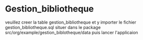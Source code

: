 # Gestion_bibliotheque

veuillez creer la table gestion_bibliotheque et y importer le fichier gestion_bibliotheque.sql situer dans le package src/org/example/gestion_biblotheque/data
puis lancer l'applicaion